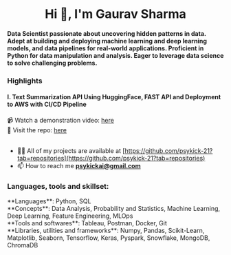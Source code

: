 <h1 align="center">Hi 👋, I'm Gaurav Sharma</h1>
<h4>Data Scientist passionate about uncovering hidden patterns in data. Adept at building and deploying machine learning and deep learning models, and data pipelines for real-world applications. Proficient in Python for data manipulation and analysis. Eager to leverage data science to solve challenging problems.</h4>

### Highlights
#### I. Text Summarization API Using HuggingFace, FAST API and Deployment to AWS with CI/CD Pipeline
📹 Watch a demonstration video: [here](https://www.youtube.com/watch?v=QG-pj9tV81M)<br>
📂 Visit the repo: [here](https://github.com/psykick-21/text-summarization-end-to-end)<br>
<br>

- 👨‍💻 All of my projects are available at [https://github.com/psykick-21?tab=repositories](https://github.com/psykick-21?tab=repositories)
- 📫 How to reach me **psykickai@gmail.com**


<h3 align="left">Languages, tools and skillset:</h3>
**Languages**: Python, SQL<br>
**Concepts**: Data Analysis, Probability and Statistics, Machine Learning, Deep Learning, Feature Engineering, MLOps<br>
**Tools and softwares**: Tableau, Postman, Docker, Git<br>
**Libraries, utilities and frameworks**: Numpy, Pandas, Scikit-Learn, Matplotlib, Seaborn, Tensorflow, Keras, Pyspark, Snowflake, MongoDB, ChromaDB


